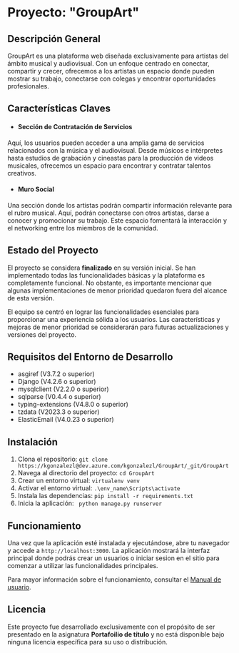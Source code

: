 # Proyecto: "GroupArt"

## Descripción General
GroupArt es una plataforma web diseñada exclusivamente para artistas del ámbito musical y audiovisual. Con un enfoque centrado en conectar, compartir y crecer, ofrecemos a los artistas un espacio donde pueden mostrar su trabajo, conectarse con colegas y encontrar oportunidades profesionales.

   ## Características Claves

-    #### Sección de Contratación de Servicios
Aquí, los usuarios pueden acceder a una amplia gama de servicios relacionados con la música y el audiovisual. Desde músicos e intérpretes hasta estudios de grabación y cineastas para la producción de videos musicales, ofrecemos un espacio para encontrar y contratar talentos creativos.

- #### Muro Social
Una sección donde los artistas podrán compartir información relevante para el rubro musical. Aquí, podrán conectarse con otros artistas, darse a conocer y promocionar su trabajo. Este espacio fomentará la interacción y el networking entre los miembros de la comunidad.


## Estado del Proyecto
El proyecto se considera **finalizado** en su versión inicial. Se han implementado todas las funcionalidades básicas y la plataforma es completamente funcional. No obstante, es importante mencionar que algunas implementaciones de menor prioridad quedaron fuera del alcance de esta versión.

El equipo se centró en lograr las funcionalidades esenciales para proporcionar una experiencia sólida a los usuarios. Las características y mejoras de menor prioridad se considerarán para futuras actualizaciones y versiones del proyecto.

## Requisitos del Entorno de Desarrollo
- asgiref (V3.7.2 o superior)
- Django (V4.2.6 o superior)
- mysqlclient (V2.2.0 o superior)
- sqlparse (V0.4.4 o superior)
-  typing-extensions (V4.8.0 o superior)
-   tzdata (V2023.3 o superior)
-   ElasticEmail (V4.0.23 o superior)

## Instalación
1. Clona el repositorio: `git clone https://kgonzalezl@dev.azure.com/kgonzalezl/GroupArt/_git/GroupArt`
2. Navega al directorio del proyecto: `cd GroupArt`
3. Crear un entorno virtual: `virtualenv venv`
4. Activar el entorno virtual: `.\env_name\Scripts\activate`
4. Instala las dependencias: `pip install -r requirements.txt`
5. Inicia la aplicación: ` python manage.py runserver`

## Funcionamiento
Una vez que la aplicación esté instalada y ejecutándose, abre tu navegador y accede a `http://localhost:3000`. La aplicación mostrará la interfaz principal donde podrás crear un usuarios o iniciar sesion en el sitio para comenzar a utilizar las funcionalidades principales.

Para mayor información sobre el funcionamiento, consultar el [Manual de usuario](https://docs.google.com/document/u/1/d/1gfP-g_ZsiCIq3Sp7NIIlx8QARO61VcKg/edit?usp=drive_web&ouid=103636475731937033858&rtpof=true).


## Licencia
Este proyecto fue desarrollado exclusivamente con el propósito de ser presentado en la asignatura **Portafoilio de título** y no está disponible bajo ninguna licencia específica para su uso o distribución.


